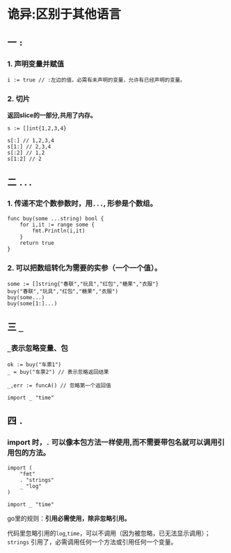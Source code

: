 # 诡异:区别于其他语言

## 一 `:`

### 1. 声明变量并赋值

```
i := true // :左边的值，必需有未声明的变量，允许有已经声明的变量。
```

### 2. 切片

__返回slice的一部分,共用了内存。__


```
s := []int{1,2,3,4}

s[:] // 1,2,3,4
s[1:] // 2,3,4
s[:2] // 1,2
s[1:2] // 2
```

## 二 `...`

### 1. 传递不定个数参数时，用`...`, 形参是个数组。

```
func buy(some ...string) bool {
	for i,it := range some {
		fmt.Println(i,it)
	}
	return true
}
```

### 2. 可以把数组转化为需要的实参（一个一个值）。

```
some := []string{"春联","玩具","红包","糖果","衣服"}
buy("春联","玩具","红包","糖果","衣服")
buy(some...)
buy(some[1:]...)
```

## 三 `_`

### `_`表示忽略变量、包

```
ok := buy("车票1")
_ = buy("车票2") // 表示忽略返回结果

_,err := funcA() // 忽略第一个返回值

import _ "time"
```

## 四 `.`

### import 时，`.` 可以像本包方法一样使用,而不需要带包名就可以调用引用包的方法。

```
import (
	"fmt"
	. "strings"
	_ "log"
)

import _ "time"
```

go里的规则：__引用必需使用，除非忽略引用。__

代码里忽略引用的`log`,`time`，可以不调用（因为被忽略，已无法显示调用）；
`strings` 引用了，必需调用任何一个方法或引用任何一个变量。

